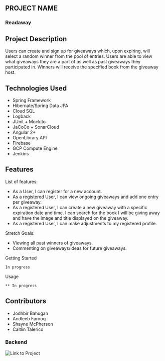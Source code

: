 ## PROJECT NAME

### Readaway

## Project Description

Users can create and sign up for giveaways which, upon expiring, will select a random winner from the pool of entries.
Users are able to view what giveaways they are a part of as well as past giveaways they participated in. Winners will
receive the specified book from the giveaway host.

## Technologies Used

- Spring Framework
- Hibernate/Spring Data JPA
- Cloud SQL
- Logback
- JUnit + Mockito
- JaCoCo + SonarCloud
- Angular 2+
- OpenLibrary API
- Firebase
- GCP Compute Engine
- Jenkins

## Features

List of features:

- As a User, I can register for a new account.
- As a registered User, I can view ongoing giveaways and add one entry per giveaway.
- As a registered User, I can create a new giveaway with a specific expiration date and time. I can search for the book
  I will be giving away and have the image and title displayed on the giveaway.
- As a registered User, I can make adjustments to my registered profile.

Stretch Goals:

- Viewing all past winners of giveaways.
- Commenting on giveaways/ideas for future giveaways.

Getting Started

```
In progress
```

Usage

    ** In progress

## Contributors

- Jodhbir Bahugan
- Andleeb Farooq
- Shayne McPherson
- Caitlin Talerico

### Backend
![Link to Project](https://github.com/java-gcp-220228/readaway-frontend)
